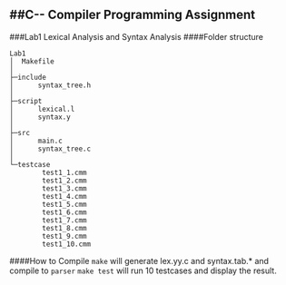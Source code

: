 ##C-- Compiler Programming Assignment
--------------------------------------------------------------
###Lab1 Lexical Analysis and Syntax Analysis
####Folder structure

    Lab1
    │  Makefile
    │  
    ├─include
    │      syntax_tree.h
    │      
    ├─script
    │      lexical.l
    │      syntax.y
    │      
    ├─src
    │      main.c
    │      syntax_tree.c
    │      
    └─testcase
            test1_1.cmm
            test1_2.cmm
            test1_3.cmm
            test1_4.cmm
            test1_5.cmm
            test1_6.cmm
            test1_7.cmm
            test1_8.cmm
            test1_9.cmm
            test1_10.cmm
####How to Compile
`make` will generate lex.yy.c and syntax.tab.* and compile to `parser`
`make test` will run 10 testcases and display the result.
